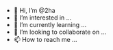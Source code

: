 - 👋 Hi, I’m @2ha
- 👀 I’m interested in ...
- 🌱 I’m currently learning ...
- 💞️ I’m looking to collaborate on ...
- 📫 How to reach me ...

<!---
2ha/2ha is a ✨ special ✨ repository because its `README.md` (this file) appears on your GitHub profile.
You can click the Preview link to take a look at your changes.
--->
